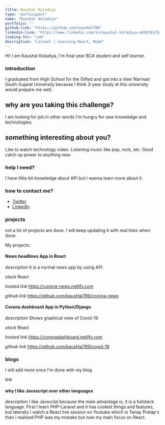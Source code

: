 ```yaml
---
title: Kaushal Koladiya
type: "participant"
name: "Kaushal Koladiya"
portfolio: ""
github-link: "https://github.com/kausHal789"
linkedin-link: "https://www.linkedin.com/in/kaushal-koladiya-a65676179/"
looking-for: "job"
description: "Laravel | Learning React, Node"
---
```


Hi! I am Kaushal Koladiya, I'm final year BCA student and self learner.

### introduction

I graduated from High School for the Gifted and got into a Veer Narmad South Gujarat University because I think 3-year study at this university would prepare me well.

## why are you taking this challenge?

I am looking for job.In other words I'm hungry for new knowledge and technologies.

## something interesting about you?

Like to watch technology video.
Listening music like pop, rock, etc.
Good catch up power to anything new.

### help I need?

I have little bit knowledge about API but I wanna learn more about it.

### how to contact me?

- [Twitter](https://twitter.com/kaushal__p)
- [LinkedIn](https://www.linkedin.com/in/kaushal-koladiya-a65676179/)

### projects

not a lot of projects are done. I will keep updating it with real links when done.

My projects:
#### News headlines App in React  
_description_ It is a normal news app by using API.

_stack_ React

_hosted link_ https://corona-news.netlify.com

_github link_ https://github.com/kausHal789/corona-news

#### Corona dashboard App in Python/Django

_description_ Shows graphical view of Covid-19

_stack_ React

_hosted link_ https://coronadashboard.netlify.com

_github link_ https://github.com/kausHal789/covid-19


### blogs

I will add more once I'm done with my blog 

_link_ 

#### why I like Javascript over other languages

_description_ I like Javscript because the main advantage is, it is a fullstack language. First I learn PHP-Laravel and it has coolest things and features, but laterally I watch a React live session on Youtube which is Tanay Pratap's than i realised PHP was my mistake but now my main focus on React.